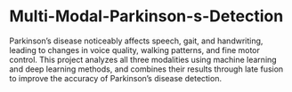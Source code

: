 # Multi-Modal-Parkinson-s-Detection
Parkinson’s disease noticeably affects speech, gait, and handwriting, leading to changes in voice quality, walking patterns, and fine motor control. This project analyzes all three modalities using machine learning and deep learning methods, and combines their results through late fusion to improve the accuracy of Parkinson’s disease detection.
